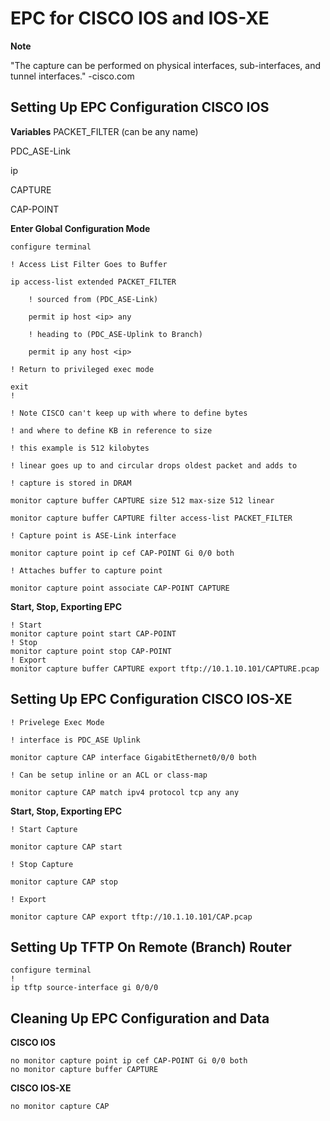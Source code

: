# EPC for CISCO IOS and IOS-XE

**Note**

"The capture can be performed on physical interfaces, sub-interfaces, and tunnel interfaces."
-cisco.com


## Setting Up EPC Configuration CISCO IOS

**Variables**
PACKET_FILTER (can be any name)

PDC_ASE-Link

ip

CAPTURE

CAP-POINT


**Enter Global Configuration Mode**
```
configure terminal

! Access List Filter Goes to Buffer

ip access-list extended PACKET_FILTER

	! sourced from (PDC_ASE-Link)
  
	permit ip host <ip> any
  
	! heading to (PDC_ASE-Uplink to Branch)
  
	permit ip any host <ip>
  
! Return to privileged exec mode

exit
!

! Note CISCO can't keep up with where to define bytes 

! and where to define KB in reference to size 

! this example is 512 kilobytes 

! linear goes up to and circular drops oldest packet and adds to

! capture is stored in DRAM

monitor capture buffer CAPTURE size 512 max-size 512 linear

monitor capture buffer CAPTURE filter access-list PACKET_FILTER

! Capture point is ASE-Link interface

monitor capture point ip cef CAP-POINT Gi 0/0 both

! Attaches buffer to capture point

monitor capture point associate CAP-POINT CAPTURE
```

**Start, Stop, Exporting EPC**
```
! Start
monitor capture point start CAP-POINT
! Stop
monitor capture point stop CAP-POINT
! Export
monitor capture buffer CAPTURE export tftp://10.1.10.101/CAPTURE.pcap
```

## Setting Up EPC Configuration CISCO IOS-XE

```
! Privelege Exec Mode 

! interface is PDC_ASE Uplink
  
monitor capture CAP interface GigabitEthernet0/0/0 both
  
! Can be setup inline or an ACL or class-map
  
monitor capture CAP match ipv4 protocol tcp any any
```
**Start, Stop, Exporting EPC**
```
! Start Capture
  
monitor capture CAP start

! Stop Capture
  
monitor capture CAP stop

! Export
  
monitor capture CAP export tftp://10.1.10.101/CAP.pcap
```

## Setting Up TFTP On Remote (Branch) Router
 ```
 configure terminal
 !
 ip tftp source-interface gi 0/0/0
 ```
## Cleaning Up EPC Configuration and Data


**CISCO IOS**
```
no monitor capture point ip cef CAP-POINT Gi 0/0 both
no monitor capture buffer CAPTURE
```
**CISCO IOS-XE**
```
no monitor capture CAP
```
